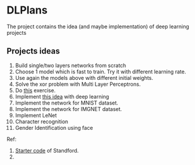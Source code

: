 # DLPlans
The project contains the idea (and maybe implementation) of deep learning projects

## Projects ideas

1. Build single/two layers networks from scratch
2. Choose 1 model which is fast to train. Try it with different learning rate. 
3. Use again the models above with different initial weights. 
4. Solve the xor problem with Multi Layer Perceptrons.
5. Do [this](http://ufldl.stanford.edu/tutorial/supervised/ExerciseSupervisedNeuralNetwork/) exercise.
5. Implement [this idea](http://crockpotveggies.com/2015/02/09/automating-tinder-with-eigenfaces.html) with deep learning
6. Implement the network for MNIST dataset. 
8. Implement the network for IMGNET dataset.
8. Implement LeNet
7. Character recognition
100. Gender Identification using face


Ref:
1. [Starter code](https://github.com/amaas/stanford_dl_ex) of Standford.
2. 
